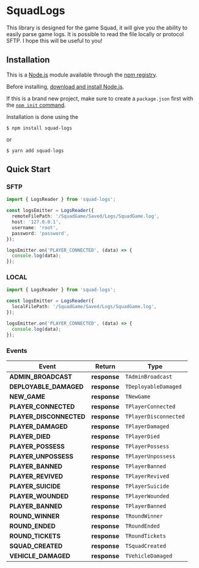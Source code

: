 # SquadLogs

This library is designed for the game Squad, it will give you the ability to easily parse game logs. It is possible to read the file locally or protocol SFTP. I hope this will be useful to you!

## Installation

This is a [Node.js](https://nodejs.org/en/) module available through the
[npm registry](https://www.npmjs.com/).

Before installing, [download and install Node.js](https://nodejs.org/en/download/).

If this is a brand new project, make sure to create a `package.json` first with
the [`npm init` command](https://docs.npmjs.com/creating-a-package-json-file).

Installation is done using the

```console
$ npm install squad-logs
```

or

```console
$ yarn add squad-logs
```

## Quick Start

### SFTP

```typescript
import { LogsReader } from 'squad-logs';

const logsEmitter = LogsReader({
  remoteFilePath: '/SquadGame/Saved/Logs/SquadGame.log',
  host: '127.0.0.1',
  username: 'root',
  password: 'password',
});

logsEmitter.on('PLAYER_CONNECTED', (data) => {
  console.log(data);
});
```

### LOCAL

```typescript
import { LogsReader } from 'squad-logs';

const logsEmitter = LogsReader({
  localFilePath: '/SquadGame/Saved/Logs/SquadGame.log',
});

logsEmitter.on('PLAYER_CONNECTED', (data) => {
  console.log(data);
});
```

### Events

| Event                   | Return       | Type                  |
| ----------------------- | ------------ | --------------------- |
| **ADMIN_BROADCAST**     | **response** | `TAdminBroadcast`     |
| **DEPLOYABLE_DAMAGED**  | **response** | `TDeployableDamaged`  |
| **NEW_GAME**            | **response** | `TNewGame`            |
| **PLAYER_CONNECTED**    | **response** | `TPlayerConnected`    |
| **PLAYER_DISCONNECTED** | **response** | `TPlayerDisconnected` |
| **PLAYER_DAMAGED**      | **response** | `TPlayerDamaged`      |
| **PLAYER_DIED**         | **response** | `TPlayerDied`         |
| **PLAYER_POSSESS**      | **response** | `TPlayerPossess`      |
| **PLAYER_UNPOSSESS**    | **response** | `TPlayerUnpossess`    |
| **PLAYER_BANNED**       | **response** | `TPlayerBanned`       |
| **PLAYER_REVIVED**      | **response** | `TPlayerRevived`      |
| **PLAYER_SUICIDE**      | **response** | `TPlayerSuicide`      |
| **PLAYER_WOUNDED**      | **response** | `TPlayerWounded`      |
| **PLAYER_BANNED**       | **response** | `TPlayerBanned`       |
| **ROUND_WINNER**        | **response** | `TRoundWinner`        |
| **ROUND_ENDED**         | **response** | `TRoundEnded`         |
| **ROUND_TICKETS**       | **response** | `TRoundTickets`       |
| **SQUAD_CREATED**       | **response** | `TSquadCreated`       |
| **VEHICLE_DAMAGED**     | **response** | `TVehicleDamaged`     |
